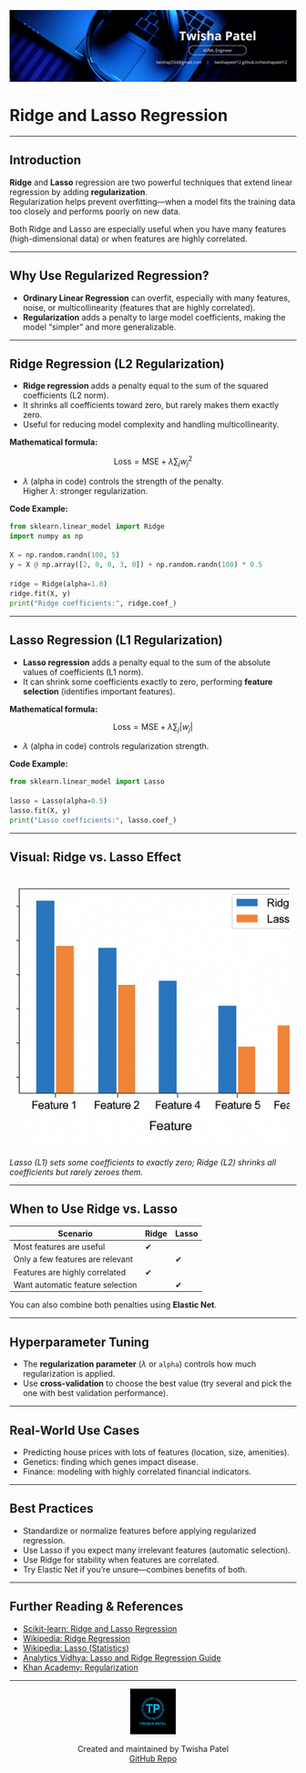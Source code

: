 ![Banner](https://github.com/twishapatel12/AI-ML-Journal/blob/main/assets/aiml-banner.png)

# Ridge and Lasso Regression

---

## Introduction

**Ridge** and **Lasso** regression are two powerful techniques that extend linear regression by adding **regularization**.  
Regularization helps prevent overfitting—when a model fits the training data too closely and performs poorly on new data.

Both Ridge and Lasso are especially useful when you have many features (high-dimensional data) or when features are highly correlated.

---

## Why Use Regularized Regression?

- **Ordinary Linear Regression** can overfit, especially with many features, noise, or multicollinearity (features that are highly correlated).
- **Regularization** adds a penalty to large model coefficients, making the model “simpler” and more generalizable.

---

## Ridge Regression (L2 Regularization)

- **Ridge regression** adds a penalty equal to the sum of the squared coefficients (L2 norm).
- It shrinks all coefficients toward zero, but rarely makes them exactly zero.
- Useful for reducing model complexity and handling multicollinearity.

**Mathematical formula:**

$$
\text{Loss} = \text{MSE} + \lambda \sum_{j} w_j^2
$$

- $\lambda$ (alpha in code) controls the strength of the penalty.  
  Higher $\lambda$: stronger regularization.

**Code Example:**

```python
from sklearn.linear_model import Ridge
import numpy as np

X = np.random.randn(100, 5)
y = X @ np.array([2, 0, 0, 3, 0]) + np.random.randn(100) * 0.5

ridge = Ridge(alpha=1.0)
ridge.fit(X, y)
print("Ridge coefficients:", ridge.coef_)
````

---

## Lasso Regression (L1 Regularization)

* **Lasso regression** adds a penalty equal to the sum of the absolute values of coefficients (L1 norm).
* It can shrink some coefficients exactly to zero, performing **feature selection** (identifies important features).

**Mathematical formula:**

$$
\text{Loss} = \text{MSE} + \lambda \sum_{j} |w_j|
$$

* $\lambda$ (alpha in code) controls regularization strength.

**Code Example:**

```python
from sklearn.linear_model import Lasso

lasso = Lasso(alpha=0.5)
lasso.fit(X, y)
print("Lasso coefficients:", lasso.coef_)
```

---

## Visual: Ridge vs. Lasso Effect

<p align="center">
  <img src="https://github.com/twishapatel12/AI-ML-Journal/blob/main/assets/ridge-lasso-effect.png" alt="Ridge vs Lasso Coefficient Effect" width="480"/>
</p>

*Lasso (L1) sets some coefficients to exactly zero; Ridge (L2) shrinks all coefficients but rarely zeroes them.*

---

## When to Use Ridge vs. Lasso

| Scenario                         | Ridge | Lasso |
| -------------------------------- | ----- | ----- |
| Most features are useful         | ✔     |       |
| Only a few features are relevant |       | ✔     |
| Features are highly correlated   | ✔     |       |
| Want automatic feature selection |       | ✔     |

You can also combine both penalties using **Elastic Net**.

---

## Hyperparameter Tuning

* The **regularization parameter** ($\lambda$ or `alpha`) controls how much regularization is applied.
* Use **cross-validation** to choose the best value (try several and pick the one with best validation performance).

---

## Real-World Use Cases

* Predicting house prices with lots of features (location, size, amenities).
* Genetics: finding which genes impact disease.
* Finance: modeling with highly correlated financial indicators.

---

## Best Practices

* Standardize or normalize features before applying regularized regression.
* Use Lasso if you expect many irrelevant features (automatic selection).
* Use Ridge for stability when features are correlated.
* Try Elastic Net if you’re unsure—combines benefits of both.

---

## Further Reading & References

* [Scikit-learn: Ridge and Lasso Regression](https://scikit-learn.org/stable/modules/linear_model.html#ridge-regression)
* [Wikipedia: Ridge Regression](https://en.wikipedia.org/wiki/Tikhonov_regularization)
* [Wikipedia: Lasso (Statistics)](https://en.wikipedia.org/wiki/Lasso_%28statistics%29)
* [Analytics Vidhya: Lasso and Ridge Regression Guide](https://www.analyticsvidhya.com/blog/2021/08/ridge-and-lasso-regression/)
* [Khan Academy: Regularization](https://www.khanacademy.org/math/statistics-probability)

---

<p align="center">
  <img src="https://github.com/twishapatel12/AI-ML-Journal/blob/main/assets/twisha-patel-logo.png" alt="Twisha Patel Logo" width="80"/>
</p>
<p align="center">
  Created and maintained by Twisha Patel  
  <br>
  <a href="https://github.com/twishapatel12/AI-ML-Journal">GitHub Repo</a>
</p>